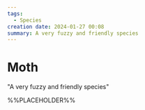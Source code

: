 ```yaml
---
tags:
  - Species
creation date: 2024-01-27 00:08
summary: A very fuzzy and friendly species
---
```

# Moth

"A very fuzzy and friendly species"

%%PLACEHOLDER%%
